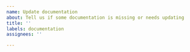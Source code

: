 ```yaml
---
name: Update documentation
about: Tell us if some documentation is missing or needs updating
title: ''
labels: documentation
assignees: ''

---
```



